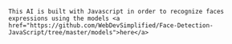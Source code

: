     This AI is built with Javascript in order to recognize faces expressions using the models <a href="https://github.com/WebDevSimplified/Face-Detection-JavaScript/tree/master/models">here</a>